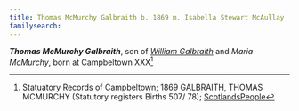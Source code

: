 ```yaml
---
title: Thomas McMurchy Galbraith b. 1869 m. Isabella Stewart McAullay
familysearch:
---
```

***Thomas McMurchy Galbraith***, son of *[William Galbraith](galbreath-william-1833.md)* and *Maria McMurchy*, born at Campbeltown XXX[^thomas-birth]


[^thomas-birth]: Statuatory Records of Campbeltown; 1869 GALBRAITH, THOMAS MCMURCHY (Statutory registers Births 507/ 78); [ScotlandsPeople](https://www.scotlandspeople.gov.uk/view-image/nrs_stat_births/40319428)



